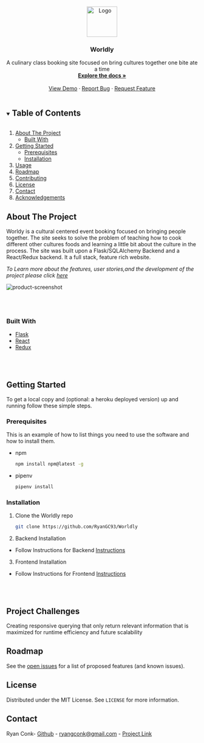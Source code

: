 <!--
*** Thanks for checking out the Best-README-Template. If you have a suggestion
*** that would make this better, please fork the repo and create a pull request
*** or simply open an issue with the tag "enhancement".
*** Thanks again! Now go create something AMAZING! :D
***
***
***
*** To avoid retyping too much info. Do a search and replace for the following:
*** RyanGC93, Worldly, twitter_handle, ryangconk@gmail.com, Worldly, Worldy is a booking site centered on bringing cultures together
-->



<!-- PROJECT SHIELDS -->
<!--
*** I'm using markdown "reference style" links for readability.
*** Reference links are enclosed in brackets [ ] instead of parentheses ( ).
*** See the bottom of this document for the declaration of the reference variables
*** for contributors-url, forks-url, etc. This is an optional, concise syntax you may use.
*** https://www.markdownguide.org/basic-syntax/#reference-style-links
-->
<!-- [![Contributors][contributors-shield]][contributors-url]
[![Forks][forks-shield]][forks-url]
[![Stargazers][stars-shield]][stars-url]
[![Issues][issues-shield]][issues-url]
[![MIT License][license-shield]][license-url]
[![LinkedIn][linkedin-shield]][linkedin-url] -->



<!-- PROJECT LOGO -->
<br />
<p align="center">
  <a href="https://github.com/RyanGC93/Worldly">
    <img src="https://i.imgur.com/UtH101e.png" alt="Logo" width="80" height="80">
  </a>

  <h3 align="center">Worldly</h3>

  <p align="center">
    A culinary class booking site focused on bring cultures together one bite ate a time
    <br />
    <a href="https://github.com/RyanGC93/Worldly/wiki"><strong>Explore the docs »</strong></a>
    <br />
    <br />
    <a href="https://worldlyapp.herokuapp.com/login">View Demo</a>
    ·
    <a href="https://github.com/RyanGC93/Worldly/issues">Report Bug</a>
    ·
    <a href="https://github.com/RyanGC93/Worldly/issues">Request Feature</a>
  </p>
</p>



<!-- TABLE OF CONTENTS -->
<details open="open">
  <summary><h2 style="display: inline-block">Table of Contents</h2></summary>
  <ol>
    <li>
      <a href="#about-the-project">About The Project</a>
      <ul>
        <li><a href="#built-with">Built With</a></li>
      </ul>
    </li>
    <li>
      <a href="#getting-started">Getting Started</a>
      <ul>
        <li><a href="#prerequisites">Prerequisites</a></li>
        <li><a href="#installation">Installation</a></li>
      </ul>
    </li>
    <li><a href="#usage">Usage</a></li>
    <li><a href="#roadmap">Roadmap</a></li>
    <li><a href="#contributing">Contributing</a></li>
    <li><a href="#license">License</a></li>
    <li><a href="#contact">Contact</a></li>
    <li><a href="#acknowledgements">Acknowledgements</a></li>
  </ol>
</details>




<!-- ABOUT THE PROJECT -->
## About The Project

Worldy is a cultural centered event booking focused on bringing people together. The site seeks to solve the problem of teaching how to cook different other cultures foods and learning a little bit about the culture in the process. The site was built upon a Flask/SQLAlchemy Backend and a React/Redux backend. It a full stack, feature rich website.

*To Learn more about the features, user stories,and the development of the project please click [here](https://github.com/RyanGC93/Worldly/wiki)*

![product-screenshot](https://i.imgur.com/ZVn9TqI.png)



<br></br>
### Built With

* [Flask](https://flask.palletsprojects.com/)
* [React](https://reactjs.org/)
* [Redux](https://redux.js.org/)


<br></br>
<!-- GETTING STARTED -->
## Getting Started

To get a local copy and (optional: a heroku deployed version) up and running follow these simple steps.

### Prerequisites

This is an example of how to list things you need to use the software and how to install them.
* npm
  ```sh
  npm install npm@latest -g
  ```
* pipenv
  ```sh
  pipenv install
  ```
### Installation

1. Clone the Worldly repo
   ```sh
   git clone https://github.com/RyanGC93/Worldly
   ```

2. Backend Installation
- Follow Instructions for Backend [Instructions]()

3. Frontend Installation
- Follow Instructions for Frontend [Instructions]()


<br></br>
## Project Challenges
Creating responsive querying that only return relevant information that is maximized for runtime efficiency and future scalability

<!-- 
### Summary of Problem And Solution

<details>
  <summary>Click to expand!</summary>
 
- **The Challenge**
  - A challenge in this project was to design the database and querying upon it  so that only necessary data was being pulled from the database as needed. This meant making sure the data only contained the relevent data fields and the amount. Although not necesarry I found this to make an important feature so that the app would maximize runtime efficiency, make sure that we are not exposing any extra data, and was very capabilitble with scalibility and proposed future features. 
- **The Solution**
   - The solution that implemented was to make an initial query to the database that returned an array of the primary keys to the information required given that it met certain conditions. Then addtional custom queries were made using the keys selecting certain columns across many tables. This allowed for a well designed responses object that was responsive on initial query.   
</details>

<br></br>

## Features Highlight

### Map Feature
GIF Example
<details>
  <summary>Click to expand!</summary>
    ## ![ ](https://media1.giphy.com/media/MGyJwU3M9Y5hwBdB5f/giphy.gif)
</details>

Code Snippet 

<details>
  <summary>Click to expand!</summary>
  ## Heading
  1. A numbered
  2. list
     * With some
     * Sub bullets
</details>

<br></br> -->


<!-- USAGE EXAMPLES -->
<!-- ## Usage -->


<!-- ROADMAP -->
## Roadmap
See the [open issues](https://github.com/RyanGC93/Worldly/issues) for a list of proposed features (and known issues).



<!-- CONTRIBUTING -->
<!-- LICENSE -->
## License

Distributed under the MIT License. See `LICENSE` for more information.



<!-- CONTACT -->
## Contact

Ryan Conk- [Github](https://github.com/RyanGC93) - ryangconk@gmail.com - [Project Link](https://worldlyapp.herokuapp.com/)



<!-- ACKNOWLEDGEMENTS -->




<!-- MARKDOWN LINKS & IMAGES -->
<!-- https://www.markdownguide.org/basic-syntax/#reference-style-links -->
[contributors-shield]: https://img.shields.io/github/contributors/RyanGC93/Worldy.svg?style=for-the-badge
[contributors-url]: https://github.com/RyanGC93/Worldly/graphs/contributors
[forks-shield]: https://img.shields.io/github/forks/RyanGC93/Worldy.svg?style=for-the-badge
[forks-url]: https://github.com/RyanGC93/worldly/network/members
[stars-shield]: https://img.shields.io/github/stars/RyanGC93/worldly.svg?style=for-the-badge
[stars-url]: https://github.com/RyanGC93/repo/stargazers
[issues-shield]: https://img.shields.io/github/issues/RyanGC93/worldy.svg?style=for-the-badge
[issues-url]: https://github.com/RyanGC93/repo/issues
[license-shield]: https://img.shields.io/github/license/RyanGC93/repo.svg?style=for-the-badge
[license-url]: https://github.com/RyanGC93/worldly/blob/master/LICENSE.txt
[linkedin-shield]: https://img.shields.io/badge/-LinkedIn-black.svg?style=for-the-badge&logo=linkedin&colorB=555
[linkedin-url]: https://linkedin.com/in/RyanGC93
